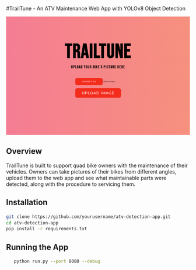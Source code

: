 #TrailTune - An ATV Maintenance Web App with YOLOv8 Object Detection

[![ATV Detection Video](./templates/Screenshot%202024-07-05%20at%209.32.03%20AM.png)](https://www.youtube.com/watch?v=RnhT2BPxIC0)

## Overview

TrailTune is built to support quad bike owners with the maintenance of their vehicles. Owners can take pictures of their bikes from different angles, upload them to the web app and see what maintainable parts were detected, along with the procedure to servicing them.

## Installation

```bash
git clone https://github.com/yourusername/atv-detection-app.git
cd atv-detection-app
pip install -r requirements.txt
```
## Running the App

```bash
   python run.py --port 8080 --debug
```
